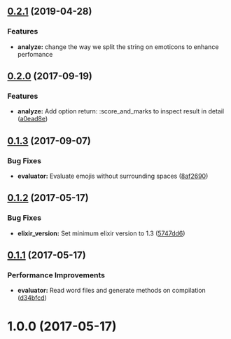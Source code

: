 <a name="0.2.1"></a>
## [0.2.1](https://github.com/uesteibar/veritaserum/compare/v0.2.0...v0.2.1) (2019-04-28)


### Features

* **analyze:** change the way we split the string on emoticons to enhance perfomance


<a name="0.2.0"></a>
## [0.2.0](https://github.com/uesteibar/veritaserum/compare/v0.1.3...v0.2.0) (2017-09-19)


### Features

* **analyze:** Add option return: :score_and_marks to inspect result in detail ([a0ead8e](https://github.com/uesteibar/veritaserum/commit/a0ead8e))



<a name="0.1.3"></a>
## [0.1.3](https://github.com/uesteibar/veritaserum/compare/v0.1.2...v0.1.3) (2017-09-07)


### Bug Fixes

* **evaluator:** Evaluate emojis without surrounding spaces ([8af2690](https://github.com/uesteibar/veritaserum/commit/8af2690))


<a name="0.1.2"></a>
## [0.1.2](https://github.com/uesteibar/veritaserum/compare/v0.1.1...v0.1.2) (2017-05-17)


### Bug Fixes

* **elixir_version:** Set minimum elixir version to 1.3 ([5747dd6](https://github.com/uesteibar/veritaserum/commit/5747dd6))


<a name="0.1.1"></a>
## [0.1.1](https://github.com/uesteibar/veritaserum/compare/v0.1.0...v0.1.1) (2017-05-17)


### Performance Improvements

* **evaluator:** Read word files and generate methods on compilation ([d34bfcd](https://github.com/uesteibar/veritaserum/commit/d34bfcd))


<a name="0.1.0"></a>
# 1.0.0 (2017-05-17)
